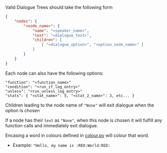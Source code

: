Valid Dialogue Trees should take the following form
```json
{
    "nodes": {
        "<node_name>": {
            "name": "<speaker_name>",
            "text": "<dialogue_text>",
            "children": [
                [ "<dialogue_option>", "<option_node_name>" ]
            ]
        }
    }
}
```

Each node can also have the following options:
```
"function": "<function_name>"
"condition": "<run_if_log_entry>"
"unless": "<run_unless_log_entry>"
"stats": { "<stat_name>": 5, "<stat_2_name>": 3, etc... }
```

Children leading to the node name of `"None"` will exit dialogue when the option is chosen

If a node has their `text` as `"None"`, when this node is chosen it will fulfill any function calls and immediately exit dialogue.

Encasing a word in colours defined in [colour.py](/main/colour.py) will colour that word.
- Example: `"Hello, my name is :RED:World:RED:`
